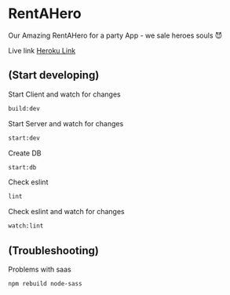 # RentAHero
Our Amazing RentAHero for a party App - we sale heroes souls  😈

Live link
[Heroku Link](https://rent-a-hero.herokuapp.com/)

## (Start developing)

Start Client and watch for changes

```bash
build:dev
```

Start Server and watch for changes

```bash
start:dev
```

Create DB

```bash
start:db
```

Check eslint

```bash
lint
```

Check eslint and watch for changes

```bash
watch:lint
```

## (Troubleshooting)

Problems with saas

```bash
npm rebuild node-sass
```